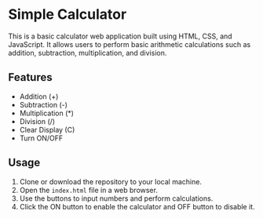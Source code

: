 # Simple Calculator

This is a basic calculator web application built using HTML, CSS, and JavaScript. It allows users to perform basic arithmetic calculations such as addition, subtraction, multiplication, and division.

## Features

- Addition (+)
- Subtraction (-)
- Multiplication (*)
- Division (/)
- Clear Display (C)
- Turn ON/OFF

## Usage

1. Clone or download the repository to your local machine.
2. Open the `index.html` file in a web browser.
3. Use the buttons to input numbers and perform calculations.
4. Click the ON button to enable the calculator and OFF button to disable it.
